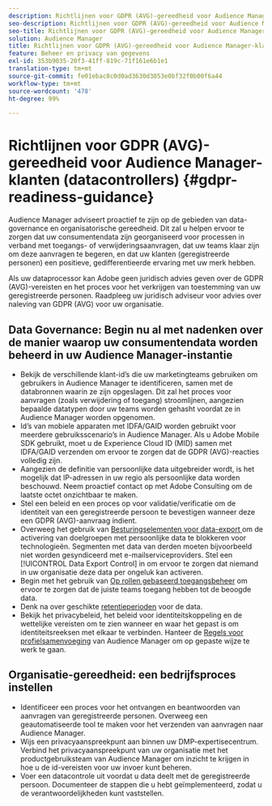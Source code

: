 ```yaml
---
description: Richtlijnen voor GDPR (AVG)-gereedheid voor Audience Manager-klanten
seo-description: Richtlijnen voor GDPR (AVG)-gereedheid voor Audience Manager-klanten
seo-title: Richtlijnen voor GDPR (AVG)-gereedheid voor Audience Manager-klanten
solution: Audience Manager
title: Richtlijnen voor GDPR (AVG)-gereedheid voor Audience Manager-klanten
feature: Beheer en privacy van gegevens
exl-id: 353b9035-20f3-41ff-819c-71f161e6b1e1
translation-type: tm+mt
source-git-commit: fe01ebac8c0d0ad3630d3853e0bf32f0b00f6a44
workflow-type: tm+mt
source-wordcount: '478'
ht-degree: 99%

---
```


# Richtlijnen voor GDPR (AVG)-gereedheid voor Audience Manager-klanten (datacontrollers) {#gdpr-readiness-guidance}

Audience Manager adviseert proactief te zijn op de gebieden van data-governance en organisatorische gereedheid. Dit zal u helpen ervoor te zorgen dat uw consumentendata zijn georganiseerd voor processen in verband met toegangs- of verwijderingsaanvragen, dat uw teams klaar zijn om deze aanvragen te begeren, en dat uw klanten (geregistreerde personen) een positieve, gedifferentieerde ervaring met uw merk hebben.

Als uw dataprocessor kan Adobe geen juridisch advies geven over de GDPR (AVG)-vereisten en het proces voor het verkrijgen van toestemming van uw geregistreerde personen. Raadpleeg uw juridisch adviseur voor advies over naleving van GDPR (AVG) voor uw organisatie.

## Data Governance: Begin nu al met nadenken over de manier waarop uw consumentendata worden beheerd in uw Audience Manager-instantie

* Bekijk de verschillende klant-id’s die uw marketingteams gebruiken om gebruikers in Audience Manager te identificeren, samen met de databronnen waarin ze zijn opgeslagen. Dit zal het proces voor aanvragen (zoals verwijdering of toegang) stroomlijnen, aangezien bepaalde datatypen door uw teams worden gehasht voordat ze in Audience Manager worden opgenomen.
* Id’s van mobiele apparaten met IDFA/GAID worden gebruikt voor meerdere gebruiksscenario’s in Audience Manager. Als u Adobe Mobile SDK gebruikt, moet u de Experience Cloud ID (MID) samen met IDFA/GAID verzenden om ervoor te zorgen dat de GDPR (AVG)-reacties volledig zijn.
* Aangezien de definitie van persoonlijke data uitgebreider wordt, is het mogelijk dat IP-adressen in uw regio als persoonlijke data worden beschouwd. Neem proactief contact op met Adobe Consulting om de laatste octet onzichtbaar te maken.
* Stel een beleid en een proces op voor validatie/verificatie om de identiteit van een geregistreerde persoon te bevestigen wanneer deze een GDPR (AVG)-aanvraag indient.
* Overweeg het gebruik van [Besturingselementen voor data-export ](../../features/data-export-controls.md) om de activering van doelgroepen met persoonlijke data te blokkeren voor technologieën. Segmenten met data van derden moeten bijvoorbeeld niet worden gesyndiceerd met e-mailserviceproviders. Stel een [!UICONTROL Data Export Control] in om ervoor te zorgen dat niemand in uw organisatie deze data per ongeluk kan activeren.
* Begin met het gebruik van [Op rollen gebaseerd toegangsbeheer](../../features/administration/administration-overview.md) om ervoor te zorgen dat de juiste teams toegang hebben tot de beoogde data.
* Denk na over geschikte [retentieperioden](../../faq/faq-privacy.md#data-retention-faq) voor de data.
* Bekijk het privacybeleid, het beleid voor identiteitskoppeling en de wettelijke vereisten om te zien wanneer en waar het gepast is om identiteitsreeksen met elkaar te verbinden. Hanteer de [Regels voor profielsamenvoeging](../../features/profile-merge-rules/merge-rules-overview.md) van Audience Manager om op gepaste wijze te werk te gaan.

## Organisatie-gereedheid: een bedrijfsproces instellen

* Identificeer een proces voor het ontvangen en beantwoorden van aanvragen van geregistreerde personen. Overweeg een geautomatiseerde tool te maken voor het verzenden van aanvragen naar Audience Manager.
* Wijs een privacyaanspreekpunt aan binnen uw DMP-expertisecentrum. Verbind het privacyaanspreekpunt van uw organisatie met het productgebruiksteam van Audience Manager om inzicht te krijgen in hoe u de id-vereisten voor uw invoer kunt beheren.
* Voer een datacontrole uit voordat u data deelt met de geregistreerde persoon. Documenteer de stappen die u hebt geïmplementeerd, zodat u de verantwoordelijkheden kunt vaststellen.

